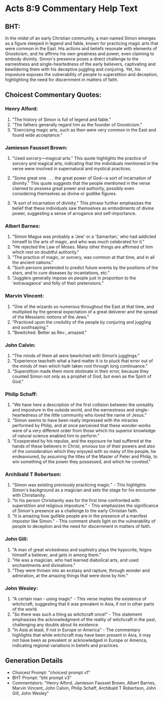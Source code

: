 # Acts 8:9 Commentary Help Text

## BHT:
In the midst of an early Christian community, a man named Simon emerges as a figure steeped in legend and fable, known for practicing magic arts that were common in the East. His actions and beliefs resonate with elements of Gnosticism, and he affirms his own greatness and power, even claiming to embody divinity. Simon's presence poses a direct challenge to the earnestness and single-heartedness of the early believers, captivating and bewildering them with his deceptive juggling and conjuring. Yet, his imposture exposes the vulnerability of people to superstition and deception, highlighting the need for discernment in matters of faith.

## Choicest Commentary Quotes:
### Henry Alford:
1. "The history of Simon is full of legend and fable."
2. "The fathers generally regard him as the founder of Gnosticism."
3. "Exercising magic arts, such as then were very common in the East and found wide acceptance."

### Jamieson Fausset Brown:
1. "Used sorcery—magical arts." This quote highlights the practice of sorcery and magical arts, indicating that the individuals mentioned in the verse were involved in supernatural and mystical practices.

2. "Some great one . . . the great power of God—a sort of incarnation of divinity." This quote suggests that the people mentioned in the verse claimed to possess great power and authority, possibly even considering themselves as divine or godlike figures.

3. "A sort of incarnation of divinity." This phrase further emphasizes the belief that these individuals saw themselves as embodiments of divine power, suggesting a sense of arrogance and self-importance.

### Albert Barnes:
1. "Simon Magus was probably a 'Jew' or a 'Samaritan,' who had addicted himself to the arts of magic, and who was much celebrated for it."
2. "He rejected the Law of Moses. Many other things are affirmed of him which rest on doubtful authority."
3. "The practice of magic, or sorcery, was common at that time, and in all the ancient nations."
4. "Such persons pretended to predict future events by the positions of the stars, and to cure diseases by incantations, etc."
5. "Jugglers generally impose on people just in proportion to the 'extravagance' and folly of their pretensions."

### Marvin Vincent:
1. "One of the wizards so numerous throughout the East at that time, and multiplied by the general expectation of a great deliverer and the spread of the Messianic notions of the Jews."
2. "Practiced upon the credulity of the people by conjuring and juggling and soothsaying."
3. "Bewitched. Better as Rev., amazed."

### John Calvin:
1. "The minds of them all were bewitched with Simon’s jugglings."
2. "Experience teacheth what a hard matter it is to pluck that error out of the minds of men which hath taken root through long continuance."
3. "Superstition made them more obstinate in their error, because they counted Simon not only as a prophet of God, but even as the Spirit of God."

### Philip Schaff:
1. "We have here a description of the first collision between the unreality and imposture in the outside world, and the earnestness and single-heartedness of the little community who loved the name of Jesus."
2. "Simon seems to have been really impressed with the miracles performed by Philip, and at once perceived that these wonder-works were of a very different order from those which his superior knowledge of natural science enabled him to perform."
3. "Exasperated by his repulse, and the exposure he had suffered at the hands of these believers in Christ, envious too of their powers and also of the consideration which they enjoyed with so many of the people, he endeavoured, by assuming the titles of the Master of Peter and Philip, to win something of the power they possessed, and which he coveted."

### Archibald T Robertson:
1. "Simon was existing previously practicing magic." - This highlights Simon's background as a magician and sets the stage for his encounter with Christianity.
2. "In his person Christianity was for the first time confronted with superstition and religious imposture." - This emphasizes the significance of Simon's presence as a challenge to the early Christian faith.
3. "It is amazing how gullible people are in the presence of a manifest impostor like Simon." - This comment sheds light on the vulnerability of people to deception and the need for discernment in matters of faith.

### John Gill:
1. "A man of great wickedness and sophistry plays the hypocrite, feigns himself a believer, and gets in among them."
2. "He was a magician, who had learned diabolical arts, and used enchantments and divinations."
3. "They were thrown into an ecstasy and rapture, through wonder and admiration, at the amazing things that were done by him."

### John Wesley:
1. "A certain man - using magic" - This verse implies the existence of witchcraft, suggesting that it was prevalent in Asia, if not in other parts of the world.
2. "So there was such a thing as witchcraft once!" - This statement emphasizes the acknowledgment of the reality of witchcraft in the past, challenging any doubts about its existence.
3. "In Asia at least, if not in Europe or America" - The commentary highlights that while witchcraft may have been present in Asia, it may not have been as prevalent or acknowledged in Europe or America, indicating regional variations in beliefs and practices.


## Generation Details
- Choicest Prompt: "choicest prompt v1"
- BHT Prompt: "bht prompt v3"
- Commentators: "Henry Alford, Jamieson Fausset Brown, Albert Barnes, Marvin Vincent, John Calvin, Philip Schaff, Archibald T Robertson, John Gill, John Wesley"
